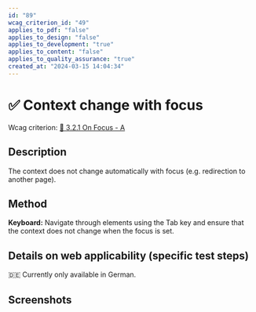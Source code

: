 ```yaml
---
id: "89"
wcag_criterion_id: "49"
applies_to_pdf: "false"
applies_to_design: "false"
applies_to_development: "true"
applies_to_content: "false"
applies_to_quality_assurance: "true"
created_at: "2024-03-15 14:04:34"
---
```


# ✅ Context change with focus

Wcag criterion: [📜 3.2.1 On Focus - A](..)

## Description

The context does not change automatically with focus (e.g. redirection to another page).

## Method

**Keyboard:** Navigate through elements using the Tab key and ensure that the context does not change when the focus is set.

## Details on web applicability (specific test steps)

🇩🇪 Currently only available in German.

## Screenshots

